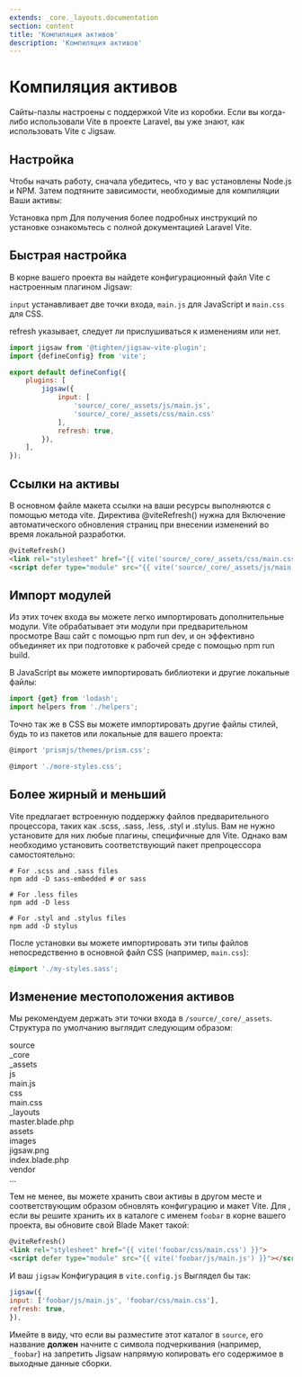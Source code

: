 ```yaml
---
extends: _core._layouts.documentation
section: content
title: 'Компиляция активов'
description: 'Компиляция активов'
---
```


# Компиляция активов

Сайты-пазлы настроены с поддержкой Vite из коробки. Если вы когда-либо использовали Vite в проекте Laravel, вы
уже знают, как использовать Vite с Jigsaw.

## Настройка

Чтобы начать работу, сначала убедитесь, что у вас установлены Node.js и NPM. Затем подтяните зависимости, необходимые для компиляции
Ваши активы:

Установка npm
Для получения более подробных инструкций по установке ознакомьтесь с полной документацией Laravel Vite.

## Быстрая настройка

В корне вашего проекта вы найдете конфигурационный файл Vite с настроенным плагином Jigsaw:

`input` устанавливает две точки входа, `main.js` для JavaScript и `main.css` для CSS.

refresh указывает, следует ли прислушиваться к изменениям или нет.

```js
import jigsaw from '@tighten/jigsaw-vite-plugin';
import {defineConfig} from 'vite';

export default defineConfig({
    plugins: [
        jigsaw({
            input: [
                'source/_core/_assets/js/main.js',
                'source/_core/_assets/css/main.css'
            ],
            refresh: true,
        }),
    ],
});
```

## Ссылки на активы

В основном файле макета ссылки на ваши ресурсы выполняются с помощью метода vite. Директива @viteRefresh() нужна для
Включение автоматического обновления страниц при внесении изменений во время локальной разработки.

```html
@viteRefresh()
<link rel="stylesheet" href="{{ vite('source/_core/_assets/css/main.css') }}">
<script defer type="module" src="{{ vite('source/_core/_assets/js/main.js') }}"></script>
```

## Импорт модулей

Из этих точек входа вы можете легко импортировать дополнительные модули. Vite обрабатывает эти модули при предварительном просмотре
Ваш сайт с помощью npm run dev, и он эффективно объединяет их при подготовке к рабочей среде с помощью npm run build.

В JavaScript вы можете импортировать библиотеки и другие локальные файлы:

```js
import {get} from 'lodash';
import helpers from './helpers';
```

Точно так же в CSS вы можете импортировать другие файлы стилей, будь то из пакетов или локальные для вашего проекта:

```js
@import 'prismjs/themes/prism.css';

@import './more-styles.css';
```

## Более жирный и меньший

Vite предлагает встроенную поддержку файлов предварительного процессора, таких как .scss, .sass, .less, .styl и .stylus. Вам не нужно
установите для них любые плагины, специфичные для Vite. Однако вам необходимо установить соответствующий пакет препроцессора самостоятельно:

```
# For .scss and .sass files
npm add -D sass-embedded # or sass

# For .less files
npm add -D less

# For .styl and .stylus files
npm add -D stylus
```

После установки вы можете импортировать эти типы файлов непосредственно в основной файл CSS (например, `main.css`):

```css
@import './my-styles.sass';
```

## Изменение местоположения активов

Мы рекомендуем держать эти точки входа в `/source/_core/_assets`. Структура по умолчанию выглядит следующим образом:

<div class="files">
    <div class="folder folder--open">source
 <div class="folder folder--open focus">_core
        <div class="folder folder--open">_assets
            <div class="folder folder--open">js
                <div class="file">main.js</div>
            </div>
            <div class="folder folder--open">css
                <div class="file">main.css</div>
            </div>
        </div>
        <div class="folder folder--open">_layouts
            <div class="file">master.blade.php</div>
        </div>
</div>
        <div class="folder folder--open">assets
            <div class="folder folder--open">images
                <div class="file">jigsaw.png</div>
            </div>
        </div>
        <div class="file">index.blade.php</div>
    </div>
    <div class="folder">vendor</div>
    <div class="ellipsis">...</div>
</div>

Тем не менее, вы можете хранить свои активы в другом месте и соответствующим образом обновлять конфигурацию и макет Vite. Для
, если вы решите хранить их в каталоге с именем `foobar` в корне вашего проекта, вы обновите свой Blade
Макет такой:
```html
@viteRefresh()
<link rel="stylesheet" href="{{ vite('foobar/css/main.css') }}">
<script defer type="module" src="{{ vite('foobar/js/main.js') }}"></script>
```
И ваш `jigsaw` Конфигурация в `vite.config.js` Выглядел бы так:
```js
jigsaw({
input: ['foobar/js/main.js', 'foobar/css/main.css'],
refresh: true,
}),
```
Имейте в виду, что если вы разместите этот каталог в `source`, его название **должен** начните с символа подчеркивания (например, `_foobar`) на
запретить Jigsaw напрямую копировать его содержимое в выходные данные сборки.

